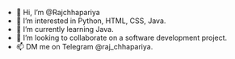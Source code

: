 - 👋 Hi, I’m @Rajchhapariya
- 👀 I’m interested in Python, HTML, CSS, Java.
- 🌱 I’m currently learning Java.
- 💞️ I’m looking to collaborate on a software development project.
- 📫 DM me on Telegram @raj_chhapariya.

<!---
Rajchhapariya/Rajchhapariya is a ✨ special ✨ repository because its `README.md` (this file) appears on your GitHub profile.
You can click the Preview link to take a look at your changes.
--->
